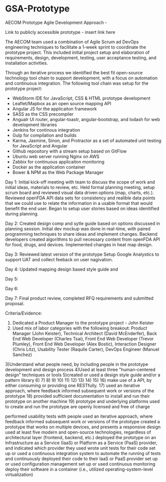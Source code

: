 # GSA-Prototype

AECOM Prototype Agile Development Approach - 

Link to publicly accessible prototype - insert link here

The AECOM team used a combination of Agile Scrum ad DevOps engineering techniques to facilitate a 1-week sprint to coordinate the prototype project. This included initial project setup and elaboration of requirements, design, development, testing, user acceptance testing, and installation activities. 

Through an iterative process we identified the best fit open-source technology tool chain to support development, with a focus on automation and continuous integration. The following tool chain was setup for the prototype project:
- WebStorm IDE for JavaScript, CSS & HTML prototype development
- Leaflet/Mapbox as an open source mapping API
- Angular JS for the applicaiton framework
- SASS as the CSS precompiler
- Angualr UI router, angular-toastr, angular-bootstrap, and lodash for web development libraries
- Jenkins for continous integration 
- Gulp for compilation and builds 
- Karma, Jasmine, Sinon, and Protractor as a set of automated unit testing for JavaScript and Angular
- Github repository with a stream setup based on GitFlow
- Ubuntu web server running Nginx on AWS
- Zabbix for continuous applicaiton monitoring
- Docker as the application container
- Bower & NPM as the Web Package Manager 

Day 1: 
Initial kick-off meeting with team to discuss the scope of work and initial ideas, materials to review, etc. 
Held formal planning meeting, setup scrum board and reviewed visual data driven options (map, charts, etc.). Reviewed openFDA API data sets for consistency and realible data points that we could use to relate the information in a usable format that would benefit the end user. Began to setup user stories based on ideas idenitified during planning.  

Day 2:
Created design comp and sytle guide based on options discussed in planning session. Initial dev mockup was done in real-time, with paired programming techniques to share ideas and implement changes. Backend developers created algorithms to pull necessary content from openFDA API for food, drugs, and devices. Implemented changes in heat map design. 

Day 3:
Reviewed latest version of the prototype 
Setup Google Analystics to support UAT and collect feeback on user nagivation. 

Day 4: 
Updated mapping design based style guide and 

Day 5: 

Day 6: 

Day 7: Final product review, completed RFQ requirements and submitted proposal. 


Criteria/Evidence: 
1) Dedicated a Product Manager to the prototype project - John Keister 
2) Used mix of labor categories with the following breakout: 
Product Manager (John Keister),
Technical Architect (David McEnderfer),
Back End Web Developer (Charles Tsai), 
Front End Web Developer (Trevor Plumley), 
Front End Web Developer (Alex Bostic),
Interaction Designer (Chris Litz),
Usability Tester (Raqulle Carter),
DevOps Engineer (Manuel Sanchez)

3)Understand what people need, by including people in the prototype development and design process
4)Used at least three "human-centered design" techniques or tools
5)created or used a design style guide and/or a pattern library
6)
7)
8)
9) 
10)
11)
12)
13)
14)
15)
16) make use of a API, by either consuming or providing one RESTfully.
17) used an iterative approach, where feedback informed subsequent work or versions of the prototype
18) provided sufficient documentation to install and run their prototype on another machine
19) prototype and underlying platforms used to create and run the prototype are openly licensed and free of charge





performed usability tests with people
used an iterative approach, where feedback informed subsequent work or versions of the prototype
created a prototype that works on multiple devices, and presents a responsive design
used at least five modern and open-source technologies, regardless of architectural layer (frontend, backend, etc.)
deployed the prototype on an Infrastructure as a Service (IaaS) or Platform as a Service (PaaS) provider, and indicated which provider they used
wrote unit tests for their code
set up or used a continuous integration system to automate the running of tests and continuously deployed their code to their IaaS or PaaS provider
set up or used configuration management
set up or used continuous monitoring
deploy their software in a container (i.e., utilized operating-system-level virtualization)




